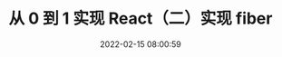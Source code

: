 ---
title: 从 0 到 1 实现 React（二）实现 fiber 
date: 2022-02-15 08:00:59
tags: 
  - react
  - 从 0 到 1 系列
categories: react
---